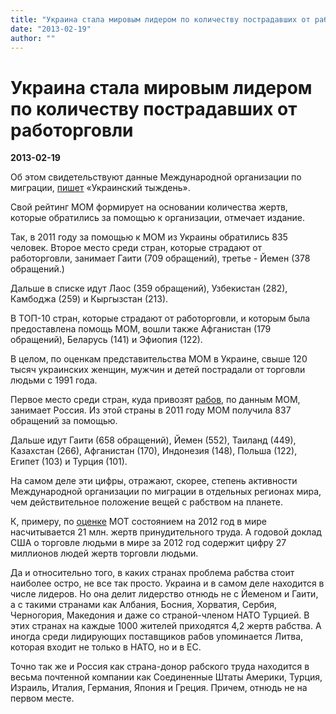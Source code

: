 ```yaml
---
title: "Украина стала мировым лидером по количеству пострадавших от работорговли"
date: "2013-02-19"
author: ""
---
```


# Украина стала мировым лидером по количеству пострадавших от работорговли

**2013-02-19** 

Об этом свидетельствуют данные Международной организации по миграции, [пишет](http://tyzhden.ua/News/72456) «Украинский тыждень».

Свой рейтинг МОМ формирует на основании количества жертв, которые обратились за помощью к организации, отмечает издание.

Так, в 2011 году за помощью к МОМ из Украины обратились 835 человек. Второе место среди стран, которые страдают от работорговли, занимает Гаити (709 обращений), третье - Йемен (378 обращений.)

Дальше в списке идут Лаос (359 обращений), Узбекистан (282), Камбоджа (259) и Кыргызстан (213).

В ТОП-10 стран, которые страдают от работорговли, и которым была предоставлена помощь МОМ, вошли также Афганистан (179 обращений), Беларусь (141) и Эфиопия (122).

В целом, по оценкам представительства МОМ в Украине, свыше 120 тысяч украинских женщин, мужчин и детей пострадали от торговли людьми с 1991 года.

Первое место среди стран, куда привозят [рабов](http://tyzhden.ua/News/28045), по данным МОМ, занимает Россия. Из этой страны в 2011 году МОМ получила 837 обращений за помощью.

Дальше идут Гаити (658 обращений), Йемен (552), Таиланд (449), Казахстан (266), Афганистан (170), Индонезия (148), Польша (122), Египет (103) и Турция (101).

На самом деле эти цифры, отражают, скорее, степень активности Международной организации по миграции в отдельных регионах мира, чем действительное положение вещей с рабством на планете.

К, примеру, по [оценке](http://www.job.ru/seeker/career/article/?ca=43779) МОТ состоянием на 2012 год в мире насчитывается 21 млн. жертв принудительного труда. А годовой доклад США о торговле людьми в мире за 2012 год содержит цифру 27 миллионов людей жертв торговли людьми.

Да и относительно того, в каких странах проблема рабства стоит наиболее остро, не все так просто. Украина и в самом деле находится в числе лидеров. Но она делит лидерство отнюдь не с Йеменом и Гаити, а с такими странами как Албания, Босния, Хорватия, Сербия, Черногория, Македония и даже со страной-членом НАТО Турцией. В этих странах на каждые 1000 жителей приходятся 4,2 жертв рабства. А иногда среди лидирующих поставщиков рабов упоминается Литва, которая входит не только в НАТО, но и в ЕС.

Точно так же и Россия как страна-донор рабского труда находится в весьма почтенной компании как Соединенные Штаты Америки, Турция, Израиль, Италия, Германия, Япония и Греция. Причем, отнюдь не на первом месте.